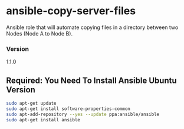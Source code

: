 # ansible-copy-server-files
Ansible role that will automate copying files in a directory between two Nodes (Node A to Node B).



### Version

1.1.0

## Required: You Need To Install Ansible Ubuntu Version

```bash
sudo apt-get update
sudo apt-get install software-properties-common
sudo apt-add-repository --yes --update ppa:ansible/ansible
sudo apt-get install ansible

```

